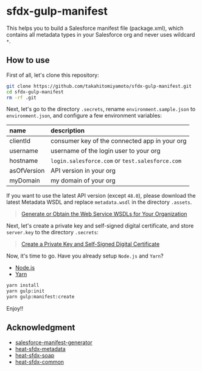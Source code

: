 # sfdx-gulp-manifest

This helps you to build a Salesforce manifest file (package.xml), which contains all metadata types in your Salesforce org and never uses wildcard `*`.

## How to use

First of all, let's clone this repository:

```sh
git clone https://github.com/takahitomiyamoto/sfdx-gulp-manifest.git
cd sfdx-gulp-manifest
rm -rf .git
```

Next, let's go to the directory `.secrets`, rename `environment.sample.json` to `environment.json`, and configure a few environment variables:

| name        | description                                     |
| :---------- | :---------------------------------------------- |
| clientId    | consumer key of the connected app in your org   |
| username    | username of the login user to your org          |
| hostname    | `login.salesforce.com` or `test.salesforce.com` |
| asOfVersion | API version in your org                         |
| myDomain    | my domain of your org                           |

If you want to use the latest API version (except `48.0`), please download the latest Metadata WSDL and replace `metadata.wsdl` in the directory `.assets`.

> [Generate or Obtain the Web Service WSDLs for Your Organization](https://developer.salesforce.com/docs/atlas.en-us.api_meta.meta/api_meta/meta_quickstart_get_WSDLs.htm)

Next, let's create a private key and self-signed digital certificate, and store `server.key` to the directory `.secrets`:

> [Create a Private Key and Self-Signed Digital Certificate](https://developer.salesforce.com/docs/atlas.en-us.sfdx_dev.meta/sfdx_dev/sfdx_dev_auth_key_and_cert.htm)

Now, it's time to go. Have you already setup `Node.js` and `Yarn`?

- [Node.js](https://nodejs.dev/)
- [Yarn](https://classic.yarnpkg.com/en/docs/install)

```sh
yarn install
yarn gulp:init
yarn gulp:manifest:create
```

Enjoy!!

## Acknowledgment

- [salesforce-manifest-generator](https://github.com/takahitomiyamoto/salesforce-manifest-generator)
- [heat-sfdx-metadata](https://github.com/takahitomiyamoto/heat-sfdx-metadata)
- [heat-sfdx-soap](https://github.com/takahitomiyamoto/heat-sfdx-soap)
- [heat-sfdx-common](https://github.com/takahitomiyamoto/heat-sfdx-common)
